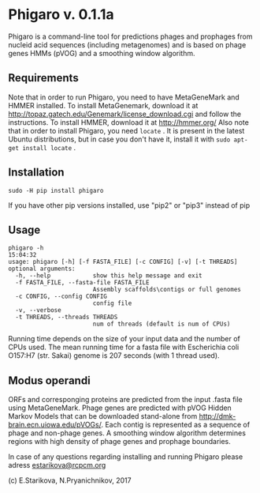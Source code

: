 # Phigaro v. 0.1.1a
Phigaro is a command-line tool for predictions phages and prophages from nucleid acid sequences (including metagenomes) and is based on phage genes HMMs (pVOG) and a smoothing window algorithm.

## Requirements
Note that in order to run Phigaro, you need to have MetaGeneMark and HMMER installed.
To install MetaGenemark, download it at http://topaz.gatech.edu/Genemark/license_download.cgi and follow the instructions.
To install HMMER, download it at http://hmmer.org/
Also note that in order to install Phigaro, you need `locate` . It is present in the latest Ubuntu distributions, but in case you don't have it, install it with `sudo apt-get install locate` .

## Installation

```
sudo -H pip install phigaro
```
If you have other pip versions installed, use "pip2" or "pip3" instead of pip

## Usage

```
phigaro -h                                                                                                                                                                          15:04:32
usage: phigaro [-h] [-f FASTA_FILE] [-c CONFIG] [-v] [-t THREADS]
optional arguments:
  -h, --help            show this help message and exit
  -f FASTA_FILE, --fasta-file FASTA_FILE
                        Assembly scaffolds\contigs or full genomes
  -c CONFIG, --config CONFIG
                        config file
  -v, --verbose
  -t THREADS, --threads THREADS
                        num of threads (default is num of CPUs)
```

Running time depends on the size of your input data and the number of CPUs used.
The mean running time for a fasta file with Escherichia coli O157:H7 (str. Sakai) genome is 207 seconds (with 1 thread used).

## Modus operandi
ORFs and corresponging proteins are predicted from the input .fasta file using MetaGeneMark. Phage genes are predicted with pVOG Hidden Markov Models that can be downloaded stand-alone from http://dmk-brain.ecn.uiowa.edu/pVOGs/. Each contig is represented as a sequence of phage and non-phage genes. A smoothing window algorithm determines regions with high density of phage genes and prophage boundaries.

In case of any questions regarding installing and running Phigaro please adress estarikova@rcpcm.org

(c) E.Starikova, N.Pryanichnikov, 2017
